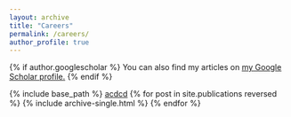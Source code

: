 ```yaml
---
layout: archive
title: "Careers"
permalink: /careers/
author_profile: true
---
```


{% if author.googlescholar %}
  You can also find my articles on <u><a href="{{author.googlescholar}}">my Google Scholar profile</a>.</u>
{% endif %}

{% include base_path %}
[acdcd](https://aliceyu68.github.io/tongjie-yu.github.io/)
{% for post in site.publications reversed %}
  {% include archive-single.html %}
{% endfor %}
